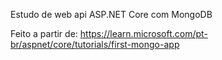 Estudo de web api ASP.NET Core com MongoDB

Feito a partir de:
https://learn.microsoft.com/pt-br/aspnet/core/tutorials/first-mongo-app

